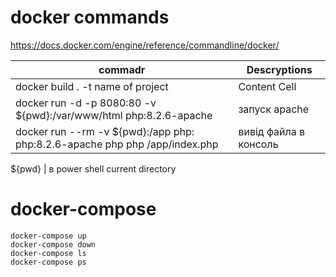 # docker commands
https://docs.docker.com/engine/reference/commandline/docker/


commadr  | Descryptions
------------- | -------------
docker build . -t name of project  | Content Cell
docker run -d -p 8080:80 -v ${pwd}:/var/www/html php:8.2.6-apache  | запуск apache
docker run --rm -v ${pwd}:/app php: php:8.2.6-apache php php /app/index.php| вивід файла в консоль

${pwd} | в power shell current directory


# docker-compose

``` 
docker-compose up
docker-compose down
docker-compose ls
docker-compose ps
```

